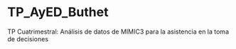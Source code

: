 # TP_AyED_Buthet
TP Cuatrimestral: Análisis de datos de MIMIC3 para la asistencia en la toma de decisiones
